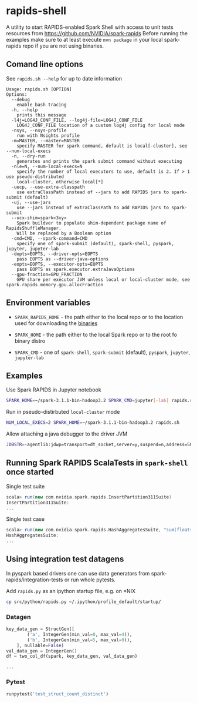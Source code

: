 # rapids-shell

A utility to start RAPIDS-enabled Spark Shell with access to unit tests resources from https://github.com/NVIDIA/spark-rapids
Before running the examples make sure to at least execute `mvn package` in your local spark-rapids repo if you are not using binaries.

## Comand line options
See `rapids.sh --help` for up to date information
```
Usage: rapids.sh [OPTION]
Options:
  --debug
    enable bash tracing
  -h, --help
    prints this message
  -l4j=LOG4J_CONF_FILE, --log4j-file=LOG4J_CONF_FILE
    LOG4J_CONF_FILE location of a custom log4j config for local mode
  -nsys, --nsys-profile
    run with Nsights profile
  -m=MASTER, --master=MASTER
    specify MASTER for spark command, default is local[-cluster], see --num-local-execs
  -n, --dry-run
    generates and prints the spark submit command without executing
  -nle=N, --num-local-execs=N
    specify the number of local executors to use, default is 2. If > 1 use pseudo-distributed
    local-cluster, otherwise local[*]
  -uecp, --use-extra-classpath
    use extraClassPath instead of --jars to add RAPIDS jars to spark-submit (default)
  -uj, --use-jars
    use --jars instead of extraClassPath to add RAPIDS jars to spark-submit
  --ucx-shim=spark<3xy>
    Spark buildver to populate shim-dependent package name of RapidsShuffleManager.
    Will be replaced by a Boolean option
  -cmd=CMD, --spark-command=CMD
    specify one of spark-submit (default), spark-shell, pyspark, jupyter, jupyter-lab
  -dopts=EOPTS, --driver-opts=EOPTS
    pass EOPTS as --driver-java-options
  -eopts=EOPTS, --executor-opts=EOPTS
    pass EOPTS as spark.executor.extraJavaOptions
  --gpu-fraction=GPU_FRACTION
    GPU share per executor JVM unless local or local-cluster mode, see spark.rapids.memory.gpu.allocFraction
```

## Environment variables

- `SPARK_RAPIDS_HOME` - the path either to the local repo or to the location used for downloading the [binaries](https://nvidia.github.io/spark-rapids/docs/download.html)

- `SPARK_HOME` - the path either to the local Spark repo or to the root fo binary distro

- `SPARK_CMD` - one of `spark-shell`, `spark-submit` (default), `pyspark`, `jupyter`, `jupyter-lab`

## Examples

Use Spark RAPIDS in Jupyter notebook
```bash
SPARK_HOME=~/spark-3.1.1-bin-hadoop3.2 SPARK_CMD=jupyter[-lab] rapids.sh
```

Run in pseudo-distirbuted `local-cluster` mode
```bash
NUM_LOCAL_EXECS=2 SPARK_HOME=~/spark-3.1.1-bin-hadoop3.2 rapids.sh
```

Allow attaching a java debugger to the driver JVM
```bash
JDBSTR=-agentlib:jdwp=transport=dt_socket,server=y,suspend=n,address=5005 SPARK_HOME=~/spark-3.1.1-bin-hadoop3.2 rapids.sh
```

## Running Spark RAPIDS ScalaTests in `spark-shell` once started

Single test suite
```scala
scala> run(new com.nvidia.spark.rapids.InsertPartition311Suite)
InsertPartition311Suite:
...
```

Single test case
```scala
scala> run(new com.nvidia.spark.rapids.HashAggregatesSuite, "sum(floats) group by more_floats 2 partitions")
HashAggregatesSuite:
...
```

## Using integration test datagens

In pyspark based drivers one can use data generators from spark-rapids/integration-tests or run whole pytests.

Add `rapids.py` as an ipython startup file, e.g. on *NIX

```bash
cp src/python/rapids.py ~/.ipython/profile_default/startup/
```

### Datagen

```python
key_data_gen = StructGen([
        ('a', IntegerGen(min_val=0, max_val=4)),
        ('b', IntegerGen(min_val=5, max_val=9)),
    ], nullable=False)
val_data_gen = IntegerGen()
df = two_col_df(spark, key_data_gen, val_data_gen)

...
```

### Pytest

```python
runpytest('test_struct_count_distinct')
```
